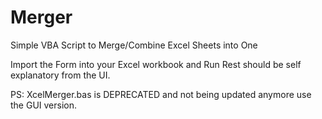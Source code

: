 # Merger
 Simple VBA Script to Merge/Combine Excel Sheets into One

Import the Form into your Excel workbook and Run
Rest should be self explanatory from the UI.

PS: XcelMerger.bas is DEPRECATED and not being updated anymore use the GUI version.
